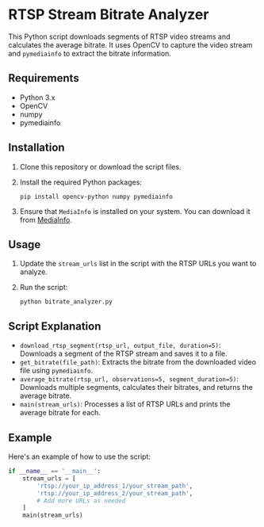 
# RTSP Stream Bitrate Analyzer

This Python script downloads segments of RTSP video streams and calculates the average bitrate. It uses OpenCV to capture the video stream and `pymediainfo` to extract the bitrate information.

## Requirements

- Python 3.x
- OpenCV
- numpy
- pymediainfo

## Installation

1. Clone this repository or download the script files.

2. Install the required Python packages:
    ```
    pip install opencv-python numpy pymediainfo
    ```

3. Ensure that `MediaInfo` is installed on your system. You can download it from [MediaInfo](https://mediaarea.net/en/MediaInfo).

## Usage

1. Update the `stream_urls` list in the script with the RTSP URLs you want to analyze.

2. Run the script:
    ```
    python bitrate_analyzer.py
    ```

## Script Explanation

- `download_rtsp_segment(rtsp_url, output_file, duration=5)`: Downloads a segment of the RTSP stream and saves it to a file.
- `get_bitrate(file_path)`: Extracts the bitrate from the downloaded video file using `pymediainfo`.
- `average_bitrate(rtsp_url, observations=5, segment_duration=5)`: Downloads multiple segments, calculates their bitrates, and returns the average bitrate.
- `main(stream_urls)`: Processes a list of RTSP URLs and prints the average bitrate for each.

## Example

Here's an example of how to use the script:

```python
if __name__ == '__main__':
    stream_urls = [
        'rtsp://your_ip_address_1/your_stream_path',
        'rtsp://your_ip_address_2/your_stream_path',
        # Add more URLs as needed
    ]
    main(stream_urls)
```


